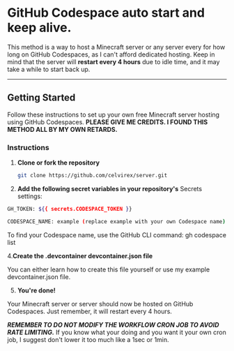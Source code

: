 # GitHub Codespace auto start and keep alive.

This method is a way to host a Minecraft server or any server every for how long on GitHub Codespaces, as I can't afford dedicated hosting. Keep in mind that the server will **restart every 4 hours** due to idle time, and it may take a while to start back up.

---

## Getting Started

Follow these instructions to set up your own free Minecraft server hosting using GitHub Codespaces. **PLEASE GIVE ME CREDITS. I FOUND THIS METHOD ALL BY MY OWN RETARDS.**

### Instructions

1. **Clone or fork the repository**  
   ```sh
   git clone https://github.com/celvirex/server.git

2. **Add the following secret variables in your repository's** Secrets settings:
```sh
GH_TOKEN: ${{ secrets.CODESPACE_TOKEN }}

CODESPACE_NAME: example (replace example with your own Codespace name)
```
To find your Codespace name, use the GitHub CLI command: gh codespace list

4.**Create the .devcontainer devcontainer.json file**

You can either learn how to create this file yourself or use my example devcontainer.json file.

5. **You're done!**

Your Minecraft server or server should now be hosted on GitHub Codespaces. Just remember, it will restart every 4 hours.

***REMEMBER TO DO NOT MODIFY THE WORKFLOW CRON JOB TO AVOID RATE LIMITING.***
If you know what your doing and you want it your own cron job, I suggest don't lower it too much like a 1sec or 1min.
